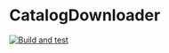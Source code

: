 # CatalogDownloader

[![Build and test](https://github.com/joelverhagen/CatalogDownloader/workflows/Build%20and%20test/badge.svg)](https://github.com/joelverhagen/CatalogDownloader/actions?query=workflow%3A%22Build+and+test%22)
